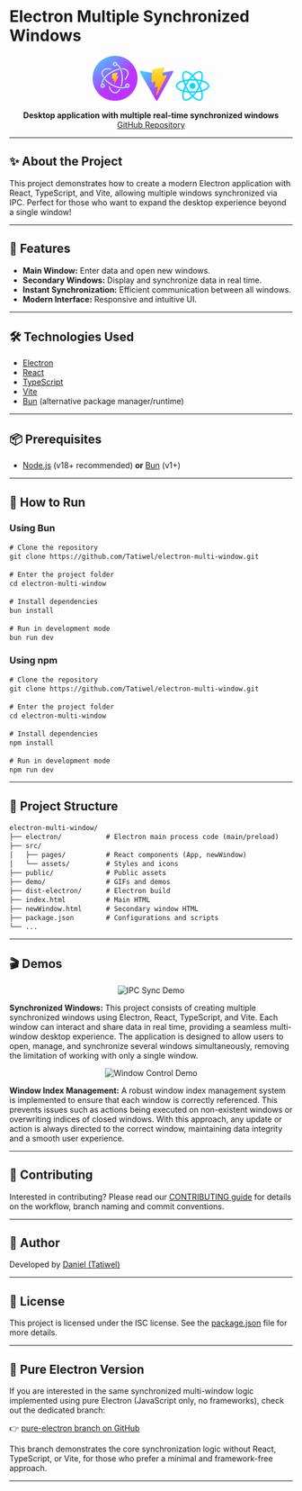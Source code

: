 # Electron Multiple Synchronized Windows

<div align="center">
  <img src="public/electron-vite.svg" width="80" alt="Electron Logo" />
  <img src="public/vite.svg" width="60" alt="Vite Logo" />
  <img src="public/react.svg" width="60" alt="React Logo" />
</div>

<p align="center">
  <b>Desktop application with multiple real-time synchronized windows</b><br/>
  <a href="https://github.com/Tatiwel/electron-multi-window">GitHub Repository</a>
</p>

---

## ✨ About the Project

This project demonstrates how to create a modern Electron application with React, TypeScript, and Vite, allowing multiple windows synchronized via IPC. Perfect for those who want to expand the desktop experience beyond a single window!

---

## 🚀 Features

- **Main Window:** Enter data and open new windows.
- **Secondary Windows:** Display and synchronize data in real time.
- **Instant Synchronization:** Efficient communication between all windows.
- **Modern Interface:** Responsive and intuitive UI.

---

## 🛠️ Technologies Used

- [Electron](https://www.electronjs.org/)
- [React](https://react.dev/)
- [TypeScript](https://www.typescriptlang.org/)
- [Vite](https://vitejs.dev/)
- [Bun](https://bun.sh/) (alternative package manager/runtime)

---

## 📦 Prerequisites

- [Node.js](https://nodejs.org/) (v18+ recommended) **or** [Bun](https://bun.sh/) (v1+)

---

## 📝 How to Run

### Using Bun

```pwsh
# Clone the repository
git clone https://github.com/Tatiwel/electron-multi-window.git

# Enter the project folder
cd electron-multi-window

# Install dependencies
bun install

# Run in development mode
bun run dev
```

### Using npm

```pwsh
# Clone the repository
git clone https://github.com/Tatiwel/electron-multi-window.git

# Enter the project folder
cd electron-multi-window

# Install dependencies
npm install

# Run in development mode
npm run dev
```

---

## 📂 Project Structure

```
electron-multi-window/
├── electron/           # Electron main process code (main/preload)
├── src/
│   ├── pages/          # React components (App, newWindow)
│   └── assets/         # Styles and icons
├── public/             # Public assets
├── demo/               # GIFs and demos
├── dist-electron/      # Electron build
├── index.html          # Main HTML
├── newWindow.html      # Secondary window HTML
├── package.json        # Configurations and scripts
└── ...
```

---

## 🎬 Demos

<p align="center">
  <img src="demo/sync-ipc-demo.gif" width="500" alt="IPC Sync Demo" />
</p>

**Synchronized Windows:**
This project consists of creating multiple synchronized windows using Electron, React, TypeScript, and Vite. Each window can interact and share data in real time, providing a seamless multi-window desktop experience. The application is designed to allow users to open, manage, and synchronize several windows simultaneously, removing the limitation of working with only a single window.

<p align="center">
  <img src="demo/window-control-demo.gif" width="500" alt="Window Control Demo" />
</p>

**Window Index Management:**
A robust window index management system is implemented to ensure that each window is correctly referenced. This prevents issues such as actions being executed on non-existent windows or overwriting indices of closed windows. With this approach, any update or action is always directed to the correct window, maintaining data integrity and a smooth user experience.

---

## 🤝 Contributing

Interested in contributing? Please read our [CONTRIBUTING guide](.github/CONTRIBUTING.md) for details on the workflow, branch naming and commit conventions.

---

## 👤 Author

Developed by [Daniel (Tatiwel)](https://github.com/Tatiwel)

---

## 📄 License

This project is licensed under the ISC license. See the [package.json](package.json) file for more details.

---

## 🔗 Pure Electron Version

If you are interested in the same synchronized multi-window logic implemented using pure Electron (JavaScript only, no frameworks), check out the dedicated branch:

👉 [pure-electron branch on GitHub](https://github.com/Tatiwel/electron-multi-window/tree/pure-electron)

This branch demonstrates the core synchronization logic without React, TypeScript, or Vite, for those who prefer a minimal and framework-free approach.

---
